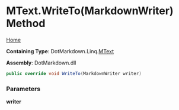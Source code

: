 <a name="_top"></a>

# MText\.WriteTo\(MarkdownWriter\) Method

[Home](../../../../README.md#_top)

**Containing Type**: DotMarkdown\.Linq\.[MText](../README.md#_top)

**Assembly**: DotMarkdown\.dll

```csharp
public override void WriteTo(MarkdownWriter writer)
```

### Parameters

**writer**